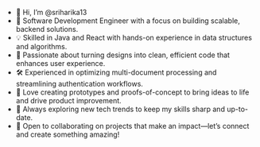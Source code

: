 - 👋 Hi, I’m @sriharika13
- 🚀 Software Development Engineer with a focus on building scalable, backend solutions.
- 💡 Skilled in Java and React with hands-on experience in data structures and algorithms.
- 🎨 Passionate about turning designs into clean, efficient code that enhances user experience.
- 🛠️ Experienced in optimizing multi-document processing and streamlining authentication workflows.
- 🧩 Love creating prototypes and proofs-of-concept to bring ideas to life and drive product improvement.
- 🌱 Always exploring new tech trends to keep my skills sharp and up-to-date.
- 🤝 Open to collaborating on projects that make an impact—let’s connect and create something amazing!

<!---
sriharika13/sriharika13 is a ✨ special ✨ repository because its `README.md` (this file) appears on your GitHub profile.
You can click the Preview link to take a look at your changes.
--->
